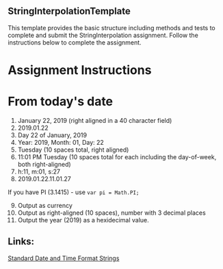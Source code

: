 ﻿## StringInterpolationTemplate
This template provides the basic structure including methods and tests to complete and submit the StringInterpolation assignment.  Follow the instructions below to complete the assignment.  

# Assignment Instructions

# From today's date
1. January 22, 2019 (right aligned in a 40 character field)
2. 2019.01.22
3. Day 22 of January, 2019
4. Year: 2019, Month: 01, Day: 22
5. Tuesday (10 spaces total, right aligned)
6. 11:01 PM Tuesday (10 spaces total for each including the day-of-week, both right-aligned)
7. h:11, m:01, s:27
8. 2019.01.22.11.01.27

If you have PI (3.1415) - use `var pi = Math.PI;`

 9. Output as currency
10. Output as right-aligned (10 spaces), number with 3 decimal places
11. Output the year (2019) as a hexidecimal value.
   
## Links:

[Standard Date and Time Format Strings](https://docs.microsoft.com/en-us/dotnet/standard/base-types/standard-date-and-time-format-strings)
